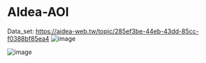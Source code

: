 # AIdea-AOI
Data_set: https://aidea-web.tw/topic/285ef3be-44eb-43dd-85cc-f0388bf85ea4
![image](https://github.com/vitooao/AIdea-AOI/assets/113294191/dc149f3c-3b58-4dee-9062-33afd312316f)

![image](https://github.com/vitooao/AIdea-AOI/assets/113294191/976b7336-a34e-437e-be7f-fc57df9bbf49)
